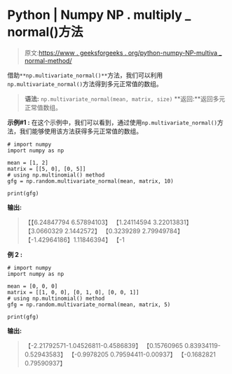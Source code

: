 # Python | Numpy NP . multiply _ normal()方法

> 原文:[https://www . geeksforgeeks . org/python-numpy-NP-multiva _ normal-method/](https://www.geeksforgeeks.org/python-numpy-np-multivariate_normal-method/)

借助`**np.multivariate_normal()**`方法，我们可以利用`np.multivariate_normal()`方法得到多元正常值的数组。

> **语法:** `np.multivariate_normal(mean, matrix, size)`
> **返回:**返回多元正常值数组。

**示例#1 :**
在这个示例中，我们可以看到，通过使用`np.multivariate_normal()`方法，我们能够使用该方法获得多元正常值的数组。

```
# import numpy
import numpy as np

mean = [1, 2]
matrix = [[5, 0], [0, 5]]
# using np.multinomial() method
gfg = np.random.multivariate_normal(mean, matrix, 10)

print(gfg)
```

**输出:**

> 【【6.24847794 6.57894103】
> 【1.24114594 3.22013831】
> 【3.0660329 2.1442572】
> 【0.3239289 2.79949784】
> 【-1.42964186】1.11846394】
> 【-1

**例 2 :**

```
# import numpy
import numpy as np

mean = [0, 0, 0]
matrix = [[1, 0, 0], [0, 1, 0], [0, 0, 1]]
# using np.multinomial() method
gfg = np.random.multivariate_normal(mean, matrix, 5)

print(gfg)
```

**输出:**

> 【-2.21792571-1.04526811-0.4586839】
> 【0.15760965 0.83934119-0.52943583】
> 【-0.9978205 0.79594411-0.00937】
> 【-0.1682821 0.79590937】